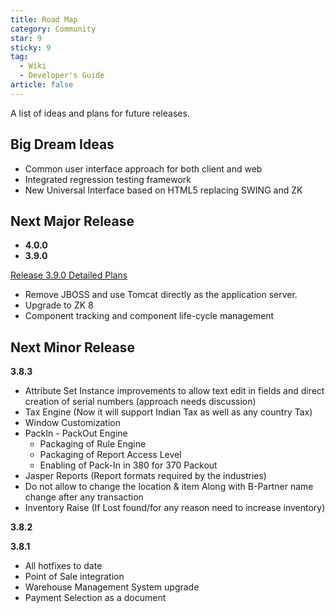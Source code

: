 ```yaml
---
title: Road Map
category: Community
star: 9
sticky: 9
tag:
  - Wiki
  - Developer's Guide
article: false
---
```


A list of ideas and plans for future releases.

## Big Dream Ideas

- Common user interface approach for both client and web
- Integrated regression testing framework
- New Universal Interface based on HTML5 replacing SWING and ZK

## Next Major Release

- **4.0.0**
- **3.9.0**

[Release 3.9.0 Detailed Plans](/community/wiki/preface/release_390.md)

- Remove JBOSS and use Tomcat directly as the application server.
- Upgrade to ZK 8
- Component tracking and component life-cycle management

## Next Minor Release

**3.8.3**

- Attribute Set Instance improvements to allow text edit in fields and direct creation of serial numbers (approach needs discussion)
- Tax Engine (Now it will support Indian Tax as well as any country Tax)
- Window Customization
- PackIn - PackOut Engine
  - Packaging of Rule Engine
  - Packaging of Report Access Level
  - Enabling of Pack-In in 380 for 370 Packout
- Jasper Reports (Report formats required by the industries)
- Do not allow to change the location & item Along with B-Partner name change after any transaction
- Inventory Raise (If Lost found/for any reason need to increase inventory)

**3.8.2**

**3.8.1**

- All hotfixes to date
- Point of Sale integration
- Warehouse Management System upgrade
- Payment Selection as a document